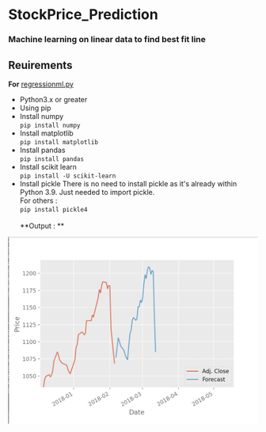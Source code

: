# StockPrice_Prediction
### Machine learning on linear data to find best fit line
## Reuirements

**For** [regressionml.py](./regressionml.py)
  * Python3.x or greater
  * Using pip
  * Install numpy <br>
    `
    pip install numpy
    `
  * Install matplotlib <br>
  `
  pip install matplotlib
  `
  * Install pandas <br>
   `
   pip install pandas
   `
   * Install scikit learn<br>
   `
   pip install -U scikit-learn
   `
   * Install pickle
   There is no need to install pickle as it's already within Python 3.9. Just needed to import pickle. <br>
   For others : <br>
   `
   pip install pickle4
   `<br><br>
   **Output : **<br>
   
   ![Alt text](/stockPrediction.JPG?raw=true "Output")
   
